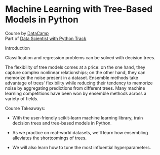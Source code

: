 # Machine Learning with Tree-Based Models in Python

Course by [DataCamp](https://learn.datacamp.com/courses/machine-learning-with-tree-based-models-in-python)  
Part of [Data Scientist with Python Track](https://learn.datacamp.com/career-tracks/data-scientist-with-python?version=4)  
  
Introduction  
  
Classification and regression problems can be solved with decision trees.  
  
The flexibility of tree models comes at a price: on the one hand, they capture complex nonlinear relationships; on the other hand, they can memorize the noise present
in a dataset. Ensemble methods take advantage of trees' flexibility while reducing their tendency to memorize noise by aggregating predictions from different trees.
Many machine learning competitions have been won by ensemble methods across a variety of fields.  

Course Takeaways:  

- With the user-friendly scikit-learn machine learning library, train decision trees and tree-based models in Python. 

- As we practice on real-world datasets, we'll learn how ensembling alleviates the shortcomings of trees. 

- We will also learn how to tune the most influential hyperparameters.
